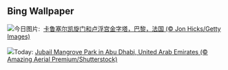 ## Bing Wallpaper
![](https://www.bing.com/th?id=OHR.ParisLouvre_ZH-CN0341884841_UHD.jpg&w=1000)今日图片: &nbsp;[卡鲁塞尔凯旋门和卢浮宫金字塔，巴黎，法国 (© Jon Hicks/Getty Images)](https://www.bing.com/th?id=OHR.ParisLouvre_ZH-CN0341884841_UHD.jpg)
<br><br/>
![](https://www.bing.com/th?id=OHR.MangrovePark_EN-US2211111720_UHD.jpg&w=1000)Today: [Jubail Mangrove Park in Abu Dhabi, United Arab Emirates (© Amazing Aerial Premium/Shutterstock)](https://www.bing.com/th?id=OHR.MangrovePark_EN-US2211111720_UHD.jpg)
<br><br/>
